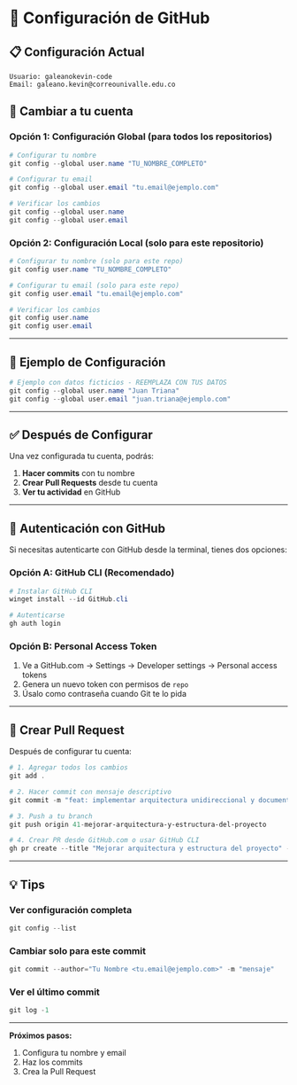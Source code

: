 # 🔧 Configuración de GitHub

## 📋 Configuración Actual

```
Usuario: galeanokevin-code
Email: galeano.kevin@correounivalle.edu.co
```

## 🔄 Cambiar a tu cuenta

### Opción 1: Configuración Global (para todos los repositorios)

```powershell
# Configurar tu nombre
git config --global user.name "TU_NOMBRE_COMPLETO"

# Configurar tu email
git config --global user.email "tu.email@ejemplo.com"

# Verificar los cambios
git config --global user.name
git config --global user.email
```

### Opción 2: Configuración Local (solo para este repositorio)

```powershell
# Configurar tu nombre (solo para este repo)
git config user.name "TU_NOMBRE_COMPLETO"

# Configurar tu email (solo para este repo)
git config user.email "tu.email@ejemplo.com"

# Verificar los cambios
git config user.name
git config user.email
```

---

## 📝 Ejemplo de Configuración

```powershell
# Ejemplo con datos ficticios - REEMPLAZA CON TUS DATOS
git config --global user.name "Juan Triana"
git config --global user.email "juan.triana@ejemplo.com"
```

---

## ✅ Después de Configurar

Una vez configurada tu cuenta, podrás:

1. **Hacer commits** con tu nombre
2. **Crear Pull Requests** desde tu cuenta
3. **Ver tu actividad** en GitHub

---

## 🔐 Autenticación con GitHub

Si necesitas autenticarte con GitHub desde la terminal, tienes dos opciones:

### Opción A: GitHub CLI (Recomendado)

```powershell
# Instalar GitHub CLI
winget install --id GitHub.cli

# Autenticarse
gh auth login
```

### Opción B: Personal Access Token

1. Ve a GitHub.com → Settings → Developer settings → Personal access tokens
2. Genera un nuevo token con permisos de `repo`
3. Úsalo como contraseña cuando Git te lo pida

---

## 🚀 Crear Pull Request

Después de configurar tu cuenta:

```powershell
# 1. Agregar todos los cambios
git add .

# 2. Hacer commit con mensaje descriptivo
git commit -m "feat: implementar arquitectura unidireccional y documentación completa"

# 3. Push a tu branch
git push origin 41-mejorar-arquitectura-y-estructura-del-proyecto

# 4. Crear PR desde GitHub.com o usar GitHub CLI
gh pr create --title "Mejorar arquitectura y estructura del proyecto" --body "Descripción de los cambios"
```

---

## 💡 Tips

### Ver configuración completa

```powershell
git config --list
```

### Cambiar solo para este commit

```powershell
git commit --author="Tu Nombre <tu.email@ejemplo.com>" -m "mensaje"
```

### Ver el último commit

```powershell
git log -1
```

---

**Próximos pasos:**

1. Configura tu nombre y email
2. Haz los commits
3. Crea la Pull Request
